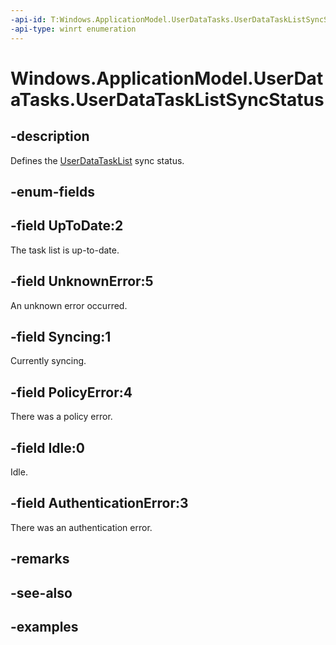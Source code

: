 ```yaml
---
-api-id: T:Windows.ApplicationModel.UserDataTasks.UserDataTaskListSyncStatus
-api-type: winrt enumeration
---
```


<!-- Enumeration syntax.
public enum UserDataTaskListSyncStatus : int {
	AuthenticationError = 3
	Idle = 0
	PolicyError = 4
	Syncing = 1
	UnknownError = 5
	UpToDate = 2
}
-->

# Windows.ApplicationModel.UserDataTasks.UserDataTaskListSyncStatus

## -description
Defines the [UserDataTaskList](userdatatasklist.md) sync status.

## -enum-fields

## -field UpToDate:2
The task list is up-to-date.

## -field UnknownError:5
An unknown error occurred.

## -field Syncing:1
Currently syncing.

## -field PolicyError:4
There was a policy error.

## -field Idle:0
Idle.

## -field AuthenticationError:3
There was an authentication error.

## -remarks

## -see-also

## -examples
